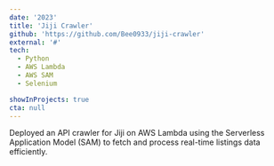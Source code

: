 ```yaml
---
date: '2023'
title: 'Jiji Crawler'
github: 'https://github.com/Bee0933/jiji-crawler'
external: '#'
tech:
  - Python
  - AWS Lambda
  - AWS SAM
  - Selenium

showInProjects: true
cta: null
---
```


Deployed an API crawler for Jiji on AWS Lambda using the Serverless Application Model (SAM) to fetch and process real-time listings data efficiently.
